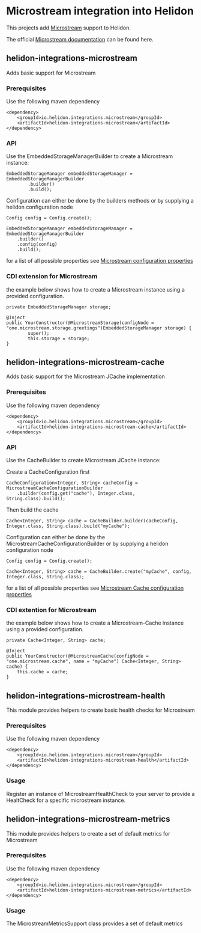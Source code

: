 # Microstream integration into Helidon

This projects add [Microstream](https://microstream.one) support to Helidon.

The official [Microstream documentation](https://manual.docs.microstream.one/) can be found here.

## helidon-integrations-microstream

Adds basic support for Microstream

### Prerequisites

Use the following maven dependency

```
<dependency>
	<groupId>io.helidon.integrations.microstream</groupId>
	<artifactId>helidon-integrations-microstream</artifactId>
</dependency>
```

### API

Use the EmbeddedStorageManagerBuilder to create a Microstream instance:

```
EmbeddedStorageManager embeddedStorageManager = EmbeddedStorageManagerBuilder
		.builder()
		.build();
```

Configuration can either be done by the builders methods or by supplying a helidon configuration node

```
Config config = Config.create();

EmbeddedStorageManager embeddedStorageManager = EmbeddedStorageManagerBuilder
	.builder()
	.config(config)
	.build();
```

for a list of all possible properties
see [Microstream configuration properties](https://manual.docs.microstream.one/data-store/configuration/properties)

### CDI extension for Microstream

the example below shows how to create a Microstream instance using a provided configuration.

```
private EmbeddedStorageManager storage;

@Inject
public YourConstructor(@MicrostreamStorage(configNode = "one.microstream.storage.greetings")EmbeddedStorageManager storage) {
		super();
		this.storage = storage;
}
```

## helidon-integrations-microstream-cache

Adds basic support for the Microstream JCache implementation

### Prerequisites

Use the following maven dependency

```
<dependency>         
	<groupId>io.helidon.integrations.microstream</groupId>
	<artifactId>helidon-integrations-microstream-cache</artifactId>
</dependency>
```

### API

Use the CacheBuilder to create Microstream JCache instance:

Create a CacheConfiguration first

```
CacheConfiguration<Integer, String> cacheConfig = MicrostreamCacheConfigurationBuilder
	.builder(config.get("cache"), Integer.class, String.class).build();
```

Then build the cache

```
Cache<Integer, String> cache = CacheBuilder.builder(cacheConfig, Integer.class, String.class).build("myCache");
```

Configuration can either be done by the MicrostreamCacheConfigurationBuilder or by supplying a helidon configuration node

```
Config config = Config.create();

Cache<Integer, String> cache = CacheBuilder.create("myCache", config, Integer.class, String.class);

```

for a list of all possible properties
see [Microstream Cache configuration properties](https://manual.docs.microstream.one/cache/configuration/properties)

### CDI extention for Microstream

the example below shows how to create a Microstream-Cache instance using a provided configuration.

```
private Cache<Integer, String> cache;

@Inject
public YourConstructor(@MicrostreamCache(configNode = "one.microstream.cache", name = "myCache") Cache<Integer, String> cache) {
	this.cache = cache;
}
```

## helidon-integrations-microstream-health

This module provides helpers to create basic health checks for Microstream

### Prerequisites

Use the following maven dependency

```
<dependency>
	<groupId>io.helidon.integrations.microstream</groupId>
	<artifactId>helidon-integrations-microstream-health</artifactId>
</dependency>
```

### Usage

Register an instance of MicrostreamHealthCheck to your server to provide a HealtCheck for a specific microstream instance.

## helidon-integrations-microstream-metrics

This module provides helpers to create a set of default metrics for Microstream

### Prerequisites

Use the following maven dependency

```
<dependency>
	<groupId>io.helidon.integrations.microstream</groupId>
	<artifactId>helidon-integrations-microstream-metrics</artifactId>
</dependency>
```

### Usage

The MicrostreamMetricsSupport class provides a set of default metrics